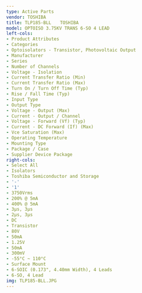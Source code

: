 ```yaml
---
type: Active Parts
vendor: TOSHIBA
title: TLP185-BLL　　TOSHIBA
model: OPTOISO 3.75KV TRANS 6-SO 4 LEAD
left-cols:
- Product Attributes
- Categories
- Optoisolators - Transistor, Photovoltaic Output
- Manufacturer
- Series
- Number of Channels
- Voltage - Isolation
- Current Transfer Ratio (Min)
- Current Transfer Ratio (Max)
- Turn On / Turn Off Time (Typ)
- Rise / Fall Time (Typ)
- Input Type
- Output Type
- Voltage - Output (Max)
- Current - Output / Channel
- Voltage - Forward (Vf) (Typ)
- Current - DC Forward (If) (Max)
- Vce Saturation (Max)
- Operating Temperature
- Mounting Type
- Package / Case
- Supplier Device Package
right-cols:
- Select All
- Isolators
- Toshiba Semiconductor and Storage
- '-'
- '1'
- 3750Vrms
- 200% @ 5mA
- 400% @ 5mA
- 3µs, 3µs
- 2µs, 3µs
- DC
- Transistor
- 80V
- 50mA
- 1.25V
- 50mA
- 300mV
- -55°C ~ 110°C
- Surface Mount
- 6-SOIC (0.173", 4.40mm Width), 4 Leads
- 6-SO, 4 Lead
img: TLP185-BLL.JPG
---
```

